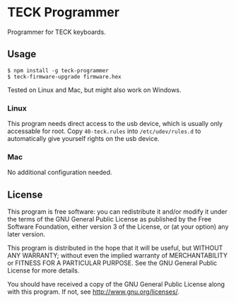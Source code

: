 # TECK Programmer
Programmer for TECK keyboards.

## Usage

```
$ npm install -g teck-programmer
$ teck-firmware-upgrade firmware.hex
```

Tested on Linux and Mac, but might also work on Windows.

### Linux

This program needs direct access to the usb device, which is usually only accessable for root.
Copy `40-teck.rules` into `/etc/udev/rules.d` to automatically give yourself rights on the usb device.

### Mac

No additional configuration needed.

## License

This program is free software: you can redistribute it and/or modify
it under the terms of the GNU General Public License as published by
the Free Software Foundation, either version 3 of the License, or
(at your option) any later version.

This program is distributed in the hope that it will be useful,
but WITHOUT ANY WARRANTY; without even the implied warranty of
MERCHANTABILITY or FITNESS FOR A PARTICULAR PURPOSE. See the
GNU General Public License for more details.

You should have received a copy of the GNU General Public License
along with this program. If not, see http://www.gnu.org/licenses/.
